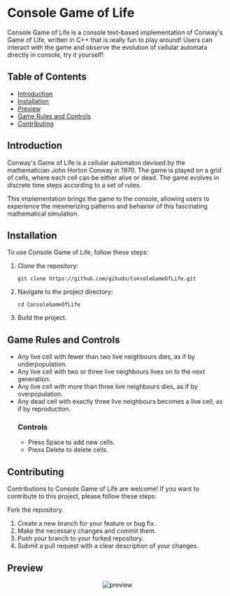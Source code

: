 # Console Game of Life

Console Game of Life is a console text-based implementation of Conway's Game of Life, written in C++ that is really fun to play around! Users can interact with the game and observe the evolution of cellular automata directly in console, try it yourself!

## Table of Contents

- [Introduction](#introduction)
- [Installation](#installation)
- [Preview](#preview)
- [Game Rules and Controls](#game-rules-and-controls)
- [Contributing](#contributing)

## Introduction

Conway's Game of Life is a cellular automaton devised by the mathematician John Horton Conway in 1970. The game is played on a grid of cells, where each cell can be either alive or dead. The game evolves in discrete time steps according to a set of rules.

This implementation brings the game to the console, allowing users to experience the mesmerizing patterns and behavior of this fascinating mathematical simulation.

## Installation

To use Console Game of Life, follow these steps:

1. Clone the repository:

   ```shell
   git clone https://github.com/gihudo/ConsoleGameOfLife.git

2. Navigate to the project directory:
   ```shell
   cd ConsoleGameOfLife
   
3. Build the project.

## Game Rules and Controls
- Any live cell with fewer than two live neighbours dies, as if by underpopulation. <br>
- Any live cell with two or three live neighbours lives on to the next generation. <br>
- Any live cell with more than three live neighbours dies, as if by overpopulation. <br>
- Any dead cell with exactly three live neighbours becomes a live cell, as if by reproduction. <br>
  ### Controls
  * Press Space to add new cells. <br>
  * Press Delete to delete cells. <br>

## Contributing
Contributions to Console Game of Life are welcome! If you want to contribute to this project, please follow these steps:

Fork the repository.
1. Create a new branch for your feature or bug fix.
2. Make the necessary changes and commit them.
3. Push your branch to your forked repository.
4. Submit a pull request with a clear description of your changes.

## Preview
<p align="center">
  <img src="https://github.com/gihudo/ConsoleGameOfLife/blob/master/demo.gif" alt="preview" />
</p>
